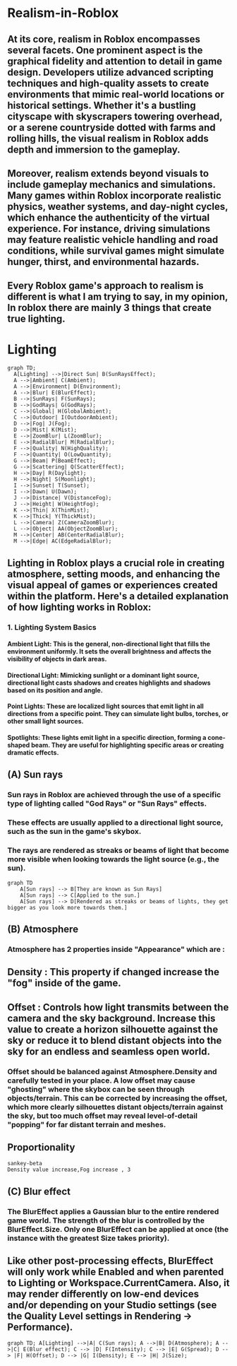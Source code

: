 # Realism-in-Roblox

## At its core, realism in Roblox encompasses several facets. One prominent aspect is the graphical fidelity and attention to detail in game design. Developers utilize advanced scripting techniques and high-quality assets to create environments that mimic real-world locations or historical settings. Whether it's a bustling cityscape with skyscrapers towering overhead, or a serene countryside dotted with farms and rolling hills, the visual realism in Roblox adds depth and immersion to the gameplay.

## Moreover, realism extends beyond visuals to include gameplay mechanics and simulations. Many games within Roblox incorporate realistic physics, weather systems, and day-night cycles, which enhance the authenticity of the virtual experience. For instance, driving simulations may feature realistic vehicle handling and road conditions, while survival games might simulate hunger, thirst, and environmental hazards.

## Every Roblox game's approach to realism is different is what I am trying to say, in my opinion, In roblox there are mainly 3 things that create true lighting.

# Lighting 
```mermaid
graph TD;
  A[Lighting] -->|Direct Sun| B(SunRaysEffect);
  A -->|Ambient| C(Ambient);
  A -->|Environment| D(Environment);
  A -->|Blur| E(BlurEffect);
  B -->|SunRays| F(SunRays);
  B -->|GodRays| G(GodRays);
  C -->|Global| H(GlobalAmbient);
  C -->|Outdoor| I(OutdoorAmbient);
  D -->|Fog| J(Fog);
  D -->|Mist| K(Mist);
  E -->|ZoomBlur| L(ZoomBlur);
  E -->|RadialBlur| M(RadialBlur);
  F -->|Quality| N(HighQuality);
  F -->|Quantity| O(LowQuantity);
  G -->|Beam| P(BeamEffect);
  G -->|Scattering| Q(ScatterEffect);
  H -->|Day| R(Daylight);
  H -->|Night| S(Moonlight);
  I -->|Sunset| T(Sunset);
  I -->|Dawn| U(Dawn);
  J -->|Distance| V(DistanceFog);
  J -->|Height| W(HeightFog);
  K -->|Thin| X(ThinMist);
  K -->|Thick| Y(ThickMist);
  L -->|Camera| Z(CameraZoomBlur);
  L -->|Object| AA(ObjectZoomBlur);
  M -->|Center| AB(CenterRadialBlur);
  M -->|Edge| AC(EdgeRadialBlur);
```

## Lighting in Roblox plays a crucial role in creating atmosphere, setting moods, and enhancing the visual appeal of games or experiences created within the platform. Here's a detailed explanation of how lighting works in Roblox:

### 1. Lighting System Basics
#### Ambient Light: This is the general, non-directional light that fills the environment uniformly. It sets the overall brightness and affects the visibility of objects in dark areas.

#### Directional Light: Mimicking sunlight or a dominant light source, directional light casts shadows and creates highlights and shadows based on its position and angle.

#### Point Lights: These are localized light sources that emit light in all directions from a specific point. They can simulate light bulbs, torches, or other small light sources.

#### Spotlights: These lights emit light in a specific direction, forming a cone-shaped beam. They are useful for highlighting specific areas or creating dramatic effects.

## (A) Sun rays
### Sun rays in Roblox are achieved through the use of a specific type of lighting called "God Rays" or "Sun Rays" effects.
### These effects are usually applied to a directional light source, such as the sun in the game's skybox.
### The rays are rendered as streaks or beams of light that become more visible when looking towards the light source (e.g., the sun).
```mermaid
graph TD
    A[Sun rays] --> B[They are known as Sun Rays]
    A[Sun rays] --> C[Applied to the sun.]
    A[Sun rays] --> D[Rendered as streaks or beams of lights, they get bigger as you look more towards them.]
```
## (B) Atmosphere
### Atmosphere has 2 properties inside "Appearance" which are :
## Density : This property if changed increase the "fog" inside of the game.
## Offset  : Controls how light transmits between the camera and the sky background. Increase this value to create a horizon silhouette against the sky or reduce it to blend distant objects into the sky for an endless and seamless open world.

### Offset should be balanced against Atmosphere.Density and carefully tested in your place. A low offset may cause "ghosting" where the skybox can be seen through objects/terrain. This can be corrected by increasing the offset, which more clearly silhouettes distant objects/terrain against the sky, but too much offset may reveal level-of-detail "popping" for far distant terrain and meshes.

## Proportionality
```mermaid
sankey-beta
Density value increase,Fog increase , 3
```
## (C) Blur effect
### The BlurEffect applies a Gaussian blur to the entire rendered game world. The strength of the blur is controlled by the BlurEffect.Size. Only one BlurEffect can be applied at once (the instance with the greatest Size takes priority).

## Like other post-processing effects, BlurEffect will only work while Enabled and when parented to Lighting or Workspace.CurrentCamera. Also, it may render differently on low-end devices and/or depending on your Studio settings (see the Quality Level settings in Rendering → Performance).
```mermaid
graph TD; A[Lighting] -->|A| C(Sun rays); A -->|B| D(Atmosphere); A -->|C| E(Blur effect); C --> |D| F(Intensity); C --> |E| G(Spread); D --> |F| H(Offset); D --> |G| I(Density); E --> |H| J(Size);
```
